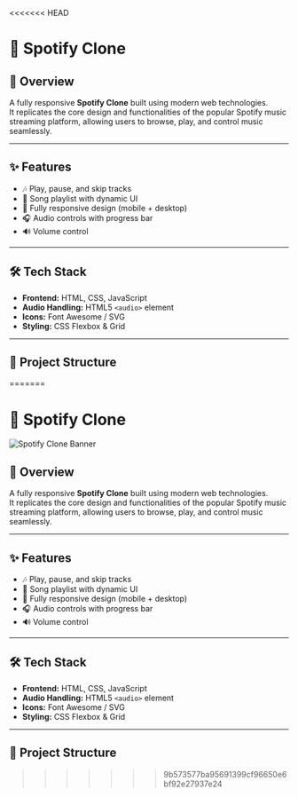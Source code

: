 <<<<<<< HEAD
# 🎵 Spotify Clone


## 📌 Overview
A fully responsive **Spotify Clone** built using modern web technologies.  
It replicates the core design and functionalities of the popular Spotify music streaming platform, allowing users to browse, play, and control music seamlessly.

---

## ✨ Features
- 🎶 Play, pause, and skip tracks
- 📜 Song playlist with dynamic UI
- 📱 Fully responsive design (mobile + desktop)
- 🎧 Audio controls with progress bar
- 🔊 Volume control

---

## 🛠️ Tech Stack
- **Frontend:** HTML, CSS, JavaScript  
- **Audio Handling:** HTML5 `<audio>` element  
- **Icons:** Font Awesome / SVG  
- **Styling:** CSS Flexbox & Grid

---

## 📂 Project Structure
=======
# 🎵 Spotify Clone

![Spotify Clone Banner](https://via.placeholder.com/1200x300?text=Spotify+Clone)

## 📌 Overview
A fully responsive **Spotify Clone** built using modern web technologies.  
It replicates the core design and functionalities of the popular Spotify music streaming platform, allowing users to browse, play, and control music seamlessly.

---

## ✨ Features
- 🎶 Play, pause, and skip tracks
- 📜 Song playlist with dynamic UI
- 📱 Fully responsive design (mobile + desktop)
- 🎧 Audio controls with progress bar
- 🔊 Volume control

---

## 🛠️ Tech Stack
- **Frontend:** HTML, CSS, JavaScript  
- **Audio Handling:** HTML5 `<audio>` element  
- **Icons:** Font Awesome / SVG  
- **Styling:** CSS Flexbox & Grid

---

## 📂 Project Structure

>>>>>>> 9b573577ba95691399cf96650e6bf92e27937e24
